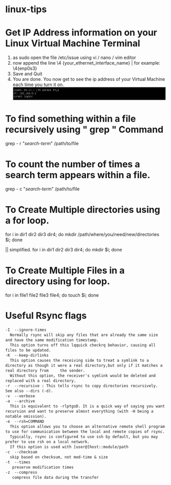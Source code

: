 # linux-tips

# Get IP Address information on your Linux Virtual Machine Terminal

1. as sudo open the file /etc/issue using vi / nano / vim editor
2. now append the line \4 {your_ethernet_interface_name} | for example: \4{enp0s3}
3. Save and Quit
4. You are done.
   You now get to see the ip address of your Virtual Machine each time you turn it on.
   ![Login Screen on VM](https://github.com/maheshgprasad/linux-tips/blob/master/Azrael_1.PNG)

# To find something within a file recursively using " grep " Command

grep - r "_search-term_" /path/to/file

# To count the number of times a search term appears within a file.

grep - c "_search-term_" /path/to/file

# To Create Multiple directories using a for loop.

for i in dir1 dir2 dir3 dir4; do mkdir /path/where/you/need/new/directories $i; done

|| simplified. for i in dir1 dir2 dir3 dir4; do mkdir $i; done

# To Create Multiple Files in a directory using for loop.

for i in file1 file2 file3 file4; do touch $i; done

# Useful Rsync flags
```
-I  --ignore-times
  Normally rsync will skip any files that are already the same size and have the same modification timestamp.
  This option turns off this lqquick checkrq behavior, causing all files to be updated.
-K  --keep-dirlinks
  This option causes the receiving side to treat a symlink to a directory as though it were a real directory,but only if it matches a real directory from     the sender.
  Without this option, the receiver's symlink would be deleted and replaced with a real directory.
-r  --recursive : This tells rsync to copy directories recursively. See also --dirs (-d).
-v  --verbose
-a  --archive
  This is equivalent to -rlptgoD. It is a quick way of saying you want recursion and want to preserve almost everything (with -H being a notable omission).
-e  --rsh=COMMAND
  This option allows you to choose an alternative remote shell program to use for communication between the local and remote copies of rsync.
  Typically, rsync is configured to use ssh by default, but you may prefer to use rsh on a local network.
  If this option is used with [user@]host::module/path
-c  --checksum
  skip based on checksum, not mod-time & size
-t  --times
   preserve modification times
-z  --compress
   compress file data during the transfer
```

